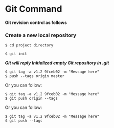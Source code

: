 # Git Command
**Git revision control as follows**
### Create a new local repository
```git-init
$ cd project directory
```
```git-init
$ git init
```
***Git will reply
Initialized empty Git repository in .git***
```git-init
$ git tag -a v1.2 9fceb02 -m "Message here"
$ push --tags origin master
```
Or you can follow:
```git-init
$ git tag -a v1.2 9fceb02 -m "Message here"
$ git push origin --tags
```
Or you can follow:
```git-init
$ git tag -a v1.2 9fceb02 -m "Message here"
$ git push --tags
```
